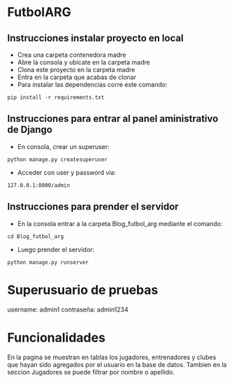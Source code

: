 # FutbolARG

## Instrucciones instalar proyecto en local
+ Crea una carpeta contenedora madre
+ Abre la consola y ubicate en la carpeta madre
+ Clona este proyecto en la carpeta madre
+ Entra en la carpeta que acabas de clonar
+ Para instalar las dependencias corre este comando:

```
pip install -r requirements.txt
```

## Instrucciones para entrar al panel aministrativo de Django
+ En consola, crear un superuser:
```
python manage.py createsuperuser
```
+ Acceder con user y password via:
```
127.0.0.1:8000/admin
```

## Instrucciones para prender el servidor
+ En la consola entrar a la carpeta Blog_futbol_arg mediante el comando:
```
cd Blog_futbol_arg
```
+ Luego prender el servidor:
```
python manage.py runserver
```

# Superusuario de pruebas
username: admin1
contraseña: admin1234

# Funcionalidades
En la pagina se muestran en tablas los jugadores, entrenadores y clubes que hayan sido agregados por el usuario en 
la base de datos. Tambien en la seccion Jugadores se puede filtrar por nombre o apellido.